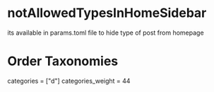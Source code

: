 # notAllowedTypesInHomeSidebar
its available in params.toml file 
to hide type of post from homepage 

# Order Taxonomies 
categories = ["d"]
categories_weight = 44